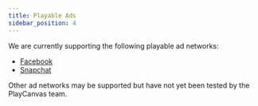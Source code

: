 ```yaml
---
title: Playable Ads
sidebar_position: 4
---
```


We are currently supporting the following playable ad networks:

* [Facebook][fb-ad]
* [Snapchat][snapchat-ad]

Other ad networks may be supported but have not yet been tested by the PlayCanvas team.

[fb-ad]: /user-manual/publishing/playable-ads/fb-playable-ads
[snapchat-ad]: /user-manual/publishing/playable-ads/snapchat-playable-ads
